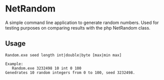 # NetRandom
A simple command line application to generate random numbers. Used for testing purposes on comparing results with the php NetRandom class.

## Usage
```dos
Random.exe seed length int|double|byte [max|min max]

Example:
   Random.exe 3232498 10 int 0 100
Genedrates 10 random integers from 0 to 100, seed 3232498.

```

